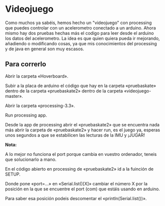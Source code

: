 # Videojuego
Como muchos ya sabéis, hemos hecho un "videojuego" con processing que puedes controlar con un acelerometro conectado a un arduino. Ahora mismo hay dos pruebas hechas más el codigo para leer desde el arduino los datos del acelerometro. La idea es que quien quiera pueda ir mejorando, añadiendo o modificando cosas, ya que mis conocimientos del processing y de java en general son muy escasos.

## Para correrlo

Abrir la carpeta «Hoverboard».

Subir a la placa de arduino el código que hay en la carpeta «pruebaskate» dentro de la carpeta «pruebaskate2» dentro de la carpeta «videojuego-master».

Abrir la carpeta «processing-3.3».

Run processing app.

Desde la app de processing abrir el «pruebaskate2» que se encuentra nada más abrir la carpeta de «pruebaskate2» y hacer run, es el juego ya, esperas unos segundos a que se estabilicen las lecturas de la IMU y ¡JUGAR!

**Nota:**

A lo mejor no funciona el port porque cambia en vuestro ordenador, teneis que solucionarlo a mano.

En el código abierto en processing de «pruebaskate2» id a la fuinción de SETUP.

Donde pone «port=...» en «Serial.list()[X]» cambiar el número X por la posición en la que se encuentre el port (com) que estáis usando en arduino.

Para saber esa posición podeis descomentar el «println(Serial.list())».
